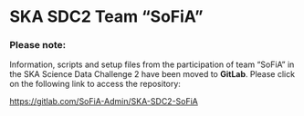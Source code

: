 # SKA SDC2 Team “SoFiA”

### Please note:

Information, scripts and setup files from the participation of team “SoFiA” in the SKA Science Data Challenge 2 have been moved to **GitLab**. Please click on the following link to access the repository:

https://gitlab.com/SoFiA-Admin/SKA-SDC2-SoFiA
